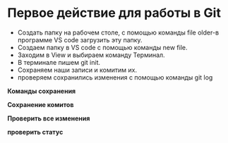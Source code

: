 # Первое действие для работы в Git #
 * Cоздать папку на рабочем столе, с помощью команды file older-в программе VS code загрузить эту папку.
 * Создаем папку в VS code  с помощью команды new file.
 * Заходим в View  и выбираем команду Терминал.
 * В терминале пишем git init.
 * Сoхраняем наши записи и комитим их.
 * проверяем сохранились изменения с помощью команды git log
 

__Команды сохранения__



__Сoхранение комитов__


__Проверить все изменения__


__проверить статус__